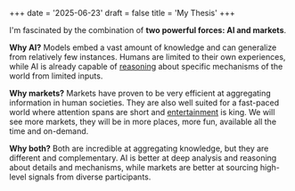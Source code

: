 +++
date = '2025-06-23'
draft = false
title = 'My Thesis'
+++

I'm fascinated by the combination of **two powerful forces: AI and markets**.

**Why AI?** Models embed a vast amount of knowledge and can generalize from relatively few instances. Humans are limited to their own experiences, while AI is already capable of [reasoning](https://www.anthropic.com/research/mapping-mind-language-model) about specific mechanisms of the world from limited inputs.

**Why markets?** Markets have proven to be very efficient at aggregating information in human societies. They are also well suited for a fast-paced world where attention spans are short and [entertainment](https://en.wikipedia.org/wiki/Meme_stock) is king. We will see more markets, they will be in more places, more fun, available all the time and on-demand. 

**Why both?** Both are incredible at aggregating knowledge, but they are different and complementary. AI is better at deep analysis and reasoning about details and mechanisms, while markets are better at sourcing high-level signals from diverse participants.